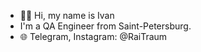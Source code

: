 - 👋🏻 Hi, my name is Ivan
- I'm a QA Engineer from Saint-Petersburg.
- 🌐 Telegram, Instagram: @RaiTraum
